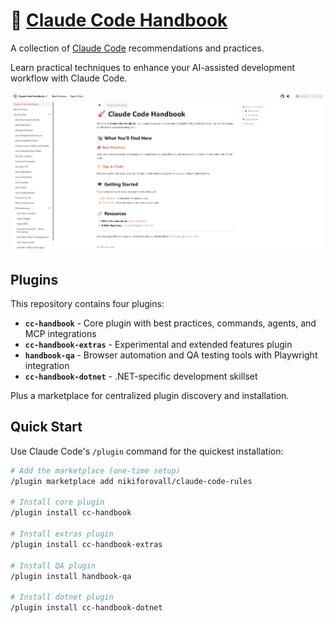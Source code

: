 # 📖 [Claude Code Handbook](https://nikiforovall.blog/claude-code-rules/)

A collection of [Claude Code](https://docs.anthropic.com/en/docs/claude-code/overview) recommendations and practices.

Learn practical techniques to enhance your AI-assisted development workflow with Claude Code.

![](./assets/handbook-demo.png)

## Plugins

This repository contains four plugins:

- **`cc-handbook`** - Core plugin with best practices, commands, agents, and MCP integrations
- **`cc-handbook-extras`** - Experimental and extended features plugin
- **`handbook-qa`** - Browser automation and QA testing tools with Playwright integration
- **`cc-handbook-dotnet`** - .NET-specific development skillset

Plus a marketplace for centralized plugin discovery and installation.

## Quick Start

Use Claude Code's `/plugin` command for the quickest installation:

```bash
# Add the marketplace (one-time setup)
/plugin marketplace add nikiforovall/claude-code-rules

# Install core plugin
/plugin install cc-handbook

# Install extras plugin
/plugin install cc-handbook-extras

# Install QA plugin
/plugin install handbook-qa

# Install dotnet plugin
/plugin install cc-handbook-dotnet
```
